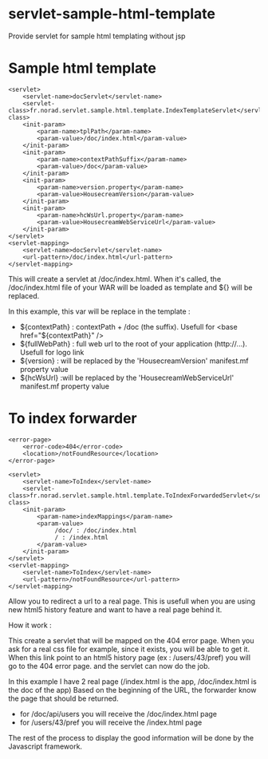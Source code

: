 servlet-sample-html-template
============================

Provide servlet for sample html templating without jsp


Sample html template
====================

    <servlet>
        <servlet-name>docServlet</servlet-name>
        <servlet-class>fr.norad.servlet.sample.html.template.IndexTemplateServlet</servlet-class>
        <init-param>
            <param-name>tplPath</param-name>
            <param-value>/doc/index.html</param-value>
        </init-param>
        <init-param>
            <param-name>contextPathSuffix</param-name>
            <param-value>/doc</param-value>
        </init-param>
        <init-param>
            <param-name>version.property</param-name>
            <param-value>HousecreamVersion</param-value>
        </init-param>
        <init-param>
            <param-name>hcWsUrl.property</param-name>
            <param-value>HousecreamWebServiceUrl</param-value>
        </init-param>
    </servlet>
    <servlet-mapping>
        <servlet-name>docServlet</servlet-name>
        <url-pattern>/doc/index.html</url-pattern>
    </servlet-mapping>
	
This will create a servlet at /doc/index.html. When it's called, the /doc/index.html file of your WAR will be loaded as template
and ${} will be replaced.

In this example, this var will be replace in the template :
- ${contextPath} : contextPath + /doc (the suffix). Usefull for <base href="${contextPath}" /> 
- ${fullWebPath} : full web url to the root of your application (http://...). Usefull for logo link
- ${version} : will be replaced by the 'HousecreamVersion' manifest.mf property value
- ${hcWsUrl} :will be replaced by the 'HousecreamWebServiceUrl' manifest.mf property value


To index forwarder
==================

	<error-page>
		<error-code>404</error-code>
		<location>/notFoundResource</location>
	</error-page>

	<servlet>
		<servlet-name>ToIndex</servlet-name>
		<servlet-class>fr.norad.servlet.sample.html.template.ToIndexForwardedServlet</servlet-class>
		<init-param>
			<param-name>indexMappings</param-name>
			<param-value>
			     /doc/ : /doc/index.html
			     / : /index.html
			</param-value>
		</init-param>
	</servlet>
	<servlet-mapping>
		<servlet-name>ToIndex</servlet-name>
		<url-pattern>/notFoundResource</url-pattern>
	</servlet-mapping>
	
	
Allow you to redirect a url to a real page.
This is usefull when you are using new html5 history feature and want to have a real page behind it.

How it work :

This create a servlet that will be mapped on the 404 error page. When you ask for a real css file for example,
since it exists, you will be able to get it. When this link point to an html5 history page (ex : /users/43/pref)
you will go to the 404 error page. and the servlet can now do the job.

In this example I have 2 real page (/index.html is the app, /doc/index.html is the doc of the app)
Based on the beginning of the URL, the forwarder know the page that should be returned.
- for /doc/api/users you will receive the /doc/index.html page
- for /users/43/pref you will receive the /index.html page

The rest of the process to display the good information will be done by the Javascript framework.  







